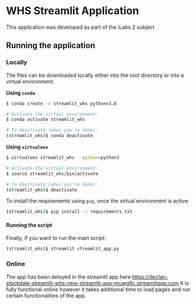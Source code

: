 # WHS Streamlit Application
This application was developed as part of the iLabs 2 subject

## Running the application
### Locally
The files can be downloaded locally either into the root directory or into a virtual environment. 

**Using `conda`**

```bash
$ conda create -n streamlit_whs python=3.8

# Activate the virtual environment:
$ conda activate streamlit_whs

# To deactivate (when you're done):
(streamlit_whs)$ conda deactivate
```

**Using `virtualenv`**

```bash
$ virtualenv streamlit_whs --python=python3

# Activate the virtual environment:
$ source streamlit_whs/bin/activate

# To deactivate (when you're done):
(streamlit_whs)$ deactivate
```


To install the requirements using `pip`, once the virtual environment is active:
```bash
(streamlit_whs)$ pip install -r requirements.txt
```


#### Running the script
Finally, if you want to run the main script:
```bash
(streamlit_whs)$ streamlit streamlit_app.py
```


### Online
The app has been deloyed in the streamlit app here https://declan-stockdale-streamlit-whs-new-streamlit-app-muwg9c.streamlitapp.com
It is fully functional online however it takes additional time to load pages and run certain functionalities of the app.

